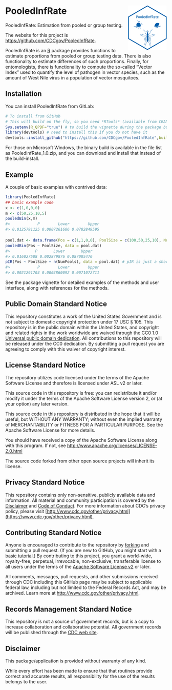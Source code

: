 
<!-- README.md is generated from README.Rmd. Please edit that file -->

# <img src="PIR.png" width="120" align="right"/> PooledInfRate

PooledInfRate: Estimation from pooled or group testing.

The website for this project is
<https://github.com/CDCgov/PooledInfRate>.

PooledInfRate is an [R](www.r-project.org) package provides functions to
estimate proportions from pooled or group testing data. There is also
functionality to estimate differences of such proportions. Finally, for
entomologists, there is functionality to compute the so-called “Vector
Index” used to quantify the level of pathogen in vector species, such as
the amount of West Nile virus in a population of vector mosquitoes.

## Installation

You can install PooledInfRate from GitLab:

``` r
# To install from GitHub
# This will build on the fly, so you need *RTools* (available from CRAN)
Sys.setenv(R_QPDF="true") # to build the vignette during the package build
library(devtools) # need to install this if you do not have it
devtools::install_github("https://github.com/CDCgov/PooledInfRate",build_vignettes = TRUE)
```

For those on Microsoft Windows, the binary build is available in the
file list as PooledInfRate_1.0.zip, and you can download and install
that instead of the build-install.

## Example

A couple of basic examples with contrived data:

``` r
library(PooledInfRate)
## basic example code
x <- c(1,0,0,0)
m <- c(50,25,10,5)
pooledBin(x,m)
#>            P        Lower        Upper 
#> 0.0125791125 0.0007261606 0.0782849595

pool.dat <- data.frame(Pos = c(1,1,0,0), PoolSize = c(100,50,25,10), NumPools = c(5,8,2,3))
pooledBin(Pos ~ PoolSize, data = pool.dat)
#>           P       Lower       Upper 
#> 0.016027508 0.002879876 0.087085470
pIR(Pos ~ PoolSize + n(NumPools), data = pool.dat) # pIR is just a short name for 'pooledBin'
#>            P        Lower        Upper 
#> 0.0021291703 0.0003860092 0.0071072711
```

See the package vignette for detailed examples of the methods and user
interface, along with references for the methods.

## Public Domain Standard Notice

This repository constitutes a work of the United States Government and
is not subject to domestic copyright protection under 17 USC § 105. This
repository is in the public domain within the United States, and
copyright and related rights in the work worldwide are waived through
the [CC0 1.0 Universal public domain
dedication](https://creativecommons.org/publicdomain/zero/1.0/). All
contributions to this repository will be released under the CC0
dedication. By submitting a pull request you are agreeing to comply with
this waiver of copyright interest.

## License Standard Notice

The repository utilizes code licensed under the terms of the Apache
Software License and therefore is licensed under ASL v2 or later.

This source code in this repository is free: you can redistribute it
and/or modify it under the terms of the Apache Software License version
2, or (at your option) any later version.

This source code in this repository is distributed in the hope that it
will be useful, but WITHOUT ANY WARRANTY; without even the implied
warranty of MERCHANTABILITY or FITNESS FOR A PARTICULAR PURPOSE. See the
Apache Software License for more details.

You should have received a copy of the Apache Software License along
with this program. If not, see
<http://www.apache.org/licenses/LICENSE-2.0.html>

The source code forked from other open source projects will inherit its
license.

## Privacy Standard Notice

This repository contains only non-sensitive, publicly available data and
information. All material and community participation is covered by the
[Disclaimer](https://github.com/CDCgov/template/blob/master/DISCLAIMER.md)
and [Code of
Conduct](https://github.com/CDCgov/template/blob/master/code-of-conduct.md).
For more information about CDC’s privacy policy, please visit
[http://www.cdc.gov/other/privacy.html](https://www.cdc.gov/other/privacy.html).

## Contributing Standard Notice

Anyone is encouraged to contribute to the repository by
[forking](https://help.github.com/articles/fork-a-repo) and submitting a
pull request. (If you are new to GitHub, you might start with a [basic
tutorial](https://help.github.com/articles/set-up-git).) By contributing
to this project, you grant a world-wide, royalty-free, perpetual,
irrevocable, non-exclusive, transferable license to all users under the
terms of the [Apache Software License
v2](http://www.apache.org/licenses/LICENSE-2.0.html) or later.

All comments, messages, pull requests, and other submissions received
through CDC including this GitHub page may be subject to applicable
federal law, including but not limited to the Federal Records Act, and
may be archived. Learn more at <http://www.cdc.gov/other/privacy.html>.

## Records Management Standard Notice

This repository is not a source of government records, but is a copy to
increase collaboration and collaborative potential. All government
records will be published through the [CDC web
site](http://www.cdc.gov).

## Disclaimer

This package/application is provided without warranty of any kind.

While every effort has been made to ensure that that routines provide
correct and accurate results, all responsibility for the use of the
results belongs to the user.
